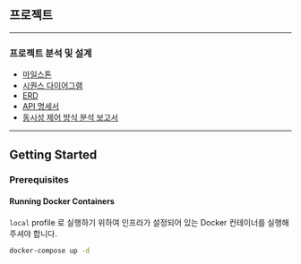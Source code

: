 ## 프로젝트

---

### 프로젝트 분석 및 설계
- [마일스톤](https://github.com/users/ahdrn2016/projects/1)
- [시퀀스 다이어그램](docs/SequenceDiagram/SequenceDiagram.md)
- [ERD](docs/erd/ERD.md)
- [API 명세서](docs/api/API.md)
- [동시성 제어 방식 분석 보고서](docs/concurrency/concurrencyControl.md)

---

## Getting Started

### Prerequisites

#### Running Docker Containers

`local` profile 로 실행하기 위하여 인프라가 설정되어 있는 Docker 컨테이너를 실행해주셔야 합니다.

```bash
docker-compose up -d
```